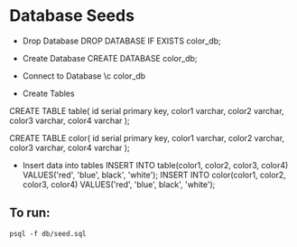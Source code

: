# Database Seeds

- Drop Database 
DROP DATABASE IF EXISTS color_db;

- Create Database 
CREATE DATABASE color_db;

- Connect to Database 
\c color_db
- Create Tables 

CREATE TABLE table(
  id serial primary key, 
  color1  varchar, 
  color2 varchar, 
  color3 varchar,
  color4 varchar
);

CREATE TABLE color(
  id serial primary key, 
  color1  varchar, 
  color2 varchar, 
  color3 varchar,
  color4 varchar
);


- Insert data into tables 
INSERT INTO table(color1, color2, color3, color4) VALUES('red', 'blue', black', 'white');
INSERT INTO color(color1, color2, color3, color4) VALUES('red', 'blue', black', 'white');


## To run:
```
psql -f db/seed.sql 
```